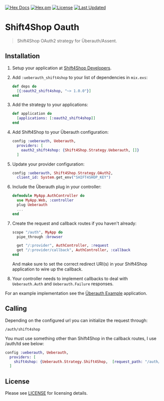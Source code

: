 
[![Hex Docs](https://img.shields.io/badge/hex-docs-lightgreen.svg)](https://hexdocs.pm/ex_oauth2_shift4shop/)
[![Hex.pm](https://img.shields.io/hexpm/dt/ex_oauth2_shift4shop.svg)](https://hex.pm/packages/ex_oauth2_shift4shop)
[![License](https://img.shields.io/hexpm/l/ex_oauth2_shift4shop.svg)](https://github.com/mithereal/ex_oauth2_shift4shop/blob/master/LICENSE)
[![Last Updated](https://img.shields.io/github/last-commit/mithereal/ex_oauth2_shift4shop.svg)](https://github.com/mithereal/ex_oauth2_shift4shop/commits/master)

# Shift4Shop Oauth

> Shift4Shop OAuth2 strategy for Überauth/Assent.

## Installation

1. Setup your application at [Shift4Shop Developers](https://devportal.3dcart.com/).

1. Add `:ueberauth_shift4shop` to your list of dependencies in `mix.exs`:

    ```elixir
    def deps do
      [{:oauth2_shift4shop, "~> 1.0.0"}]
    end
    ```

1. Add the strategy to your applications:

    ```elixir
    def application do
      [applications: [:oauth2_shift4shop]]
    end
    ```

1. Add Shift4Shop to your Überauth configuration:

    ```elixir
    config :ueberauth, Ueberauth,
      providers: [
        oauth2_shift4shop: {Shift4Shop.Strategy.Ueberauth, []}
      ]
    ```

1.  Update your provider configuration:

    ```elixir
    config :ueberauth, Shift4Shop.Strategy.OAuth2,
      client_id: System.get_env("SHIFT4SHOP_KEY")
    ```

1.  Include the Überauth plug in your controller:

    ```elixir
    defmodule MyApp.AuthController do
      use MyApp.Web, :controller
      plug Ueberauth
      ...
    end
    ```

1.  Create the request and callback routes if you haven't already:

    ```elixir
    scope "/auth", MyApp do
      pipe_through :browser

      get "/:provider", AuthController, :request
      get "/:provider/callback", AuthController, :callback
    end
    ```

    And make sure to set the correct redirect URI(s) in your Shift4Shop application to wire up the callback.

1. Your controller needs to implement callbacks to deal with `Ueberauth.Auth` and `Ueberauth.Failure` responses.

For an example implementation see the [Überauth Example](https://github.com/ueberauth/ueberauth_example) application.

## Calling

Depending on the configured url you can initialize the request through:

    /auth/shift4shop


You must use something other than Shift4Shop in the callback routes, I use /auth/td see below:

```elixir
config :ueberauth, Ueberauth,
  providers: [
    shift4shop: {Ueberauth.Strategy.Shift4Shop,  [request_path: "/auth/shift4shop", callback_path: "/auth/shift4shop/callback"]}
  ]
```


## License

Please see [LICENSE](https://github.com/mithereal/ueberauth_shift4shop/blob/master/LICENSE) for licensing details.
